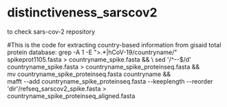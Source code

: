 # distinctiveness_sarscov2
to check sars-cov-2 repository

#This is the code for extracting country-based information from gisaid total protein database:
grep -A 1 -E ">.*\|hCoV-19/countryname/" spikeprot1105.fasta > countryname_spike.fasta && \ 
sed '/^--$/d' countryname_spike.fasta > countryname_spike_proteinseq.fasta && \
mv countryname_spike_proteinseq.fasta countryname && \
mafft --add countryname_spike_proteinseq.fasta --keeplength --reorder 'dir'/refseq_sarscov2_spike.fasta > countryname_spike_proteinseq_aligned.fasta
